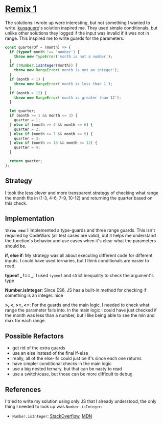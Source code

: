 # [Remix 1](https://www.codewars.com/users/colevandersWands/completed_solutions)

The solutions I wrote up were interesting, but not something I wanted to write.
[kunaguero](https://www.codewars.com/users/kunaguero)'s solution inspired me.
They used simple conditionals, but unlike other solutions they logged if the
input was invalid if it was not in range. This inspired me to write guards for
the parameters.

```js
const quarterOf = (month) => {
  if (typeof month !== 'number') {
    throw new TypeError('month is not a number');
  }
  if (!Number.isInteger(month)) {
    throw new RangeError('month is not an integer');
  }
  if (month < 1) {
    throw new RangeError('month is less than 1');
  }
  if (month > 12) {
    throw new RangeError('month is greater than 12');
  }

  let quarter;
  if (month >= 1 && month <= 3) {
    quarter = 1;
  } else if (month >= 4 && month <= 6) {
    quarter = 2;
  } else if (month >= 7 && month <= 9) {
    quarter = 3;
  } else if (month >= 10 && month <= 12) {
    quarter = 4;
  }

  return quarter;
};
```

## Strategy

I took the less clever and more transparent strategy of checking what range the
month fits in (1-3, 4-6, 7-9, 10-12) and returning the quarter based on this
check.

## Implementation

**`throw new`**: I implemented a type-guards and three range guards. This isn't
required by CodeWars (all test cases are valid), but it helps me understand the
function's behavior and use cases when it's clear what the parameters should be.

**if, else if**: My strategy was all about executing different code for
different inputs. I could have used ternaries, but I think conditionals are
easier to read.

**typeof _ !== _**: I used `typeof` and strict inequality to check the
argument's type

**Number.isInteger**: Since ES6, JS has a built-in method for checking if
something is an integer. nice

**>, <, >=, <=**: For the guards and the main logic, I needed to check what
range the parameter falls into. In the main logic I could have just checked if
the month was less than a number, but I like being able to see the min and max
for each range.

## Possible Refactors

- get rid of the extra guards
- use an else instead of the final if-else
- really, all of the else-ifs could just be if's since each one returns
- have simpler conditional checks in the main logic
- use a big nested ternary, but that can be nasty to read
- use a switch/case, but those can be more difficult to debug

## References

I tried to write my solution using only JS that I already understood, the only
thing I needed to look up was `Number.isInteger`:

- `Number.isInteger`: [StackOverflow](https://stackoverflow.com/a/16476634),
  [MDN](https://developer.mozilla.org/en-US/docs/Web/JavaScript/Reference/Global_Objects/Number/isInteger)
